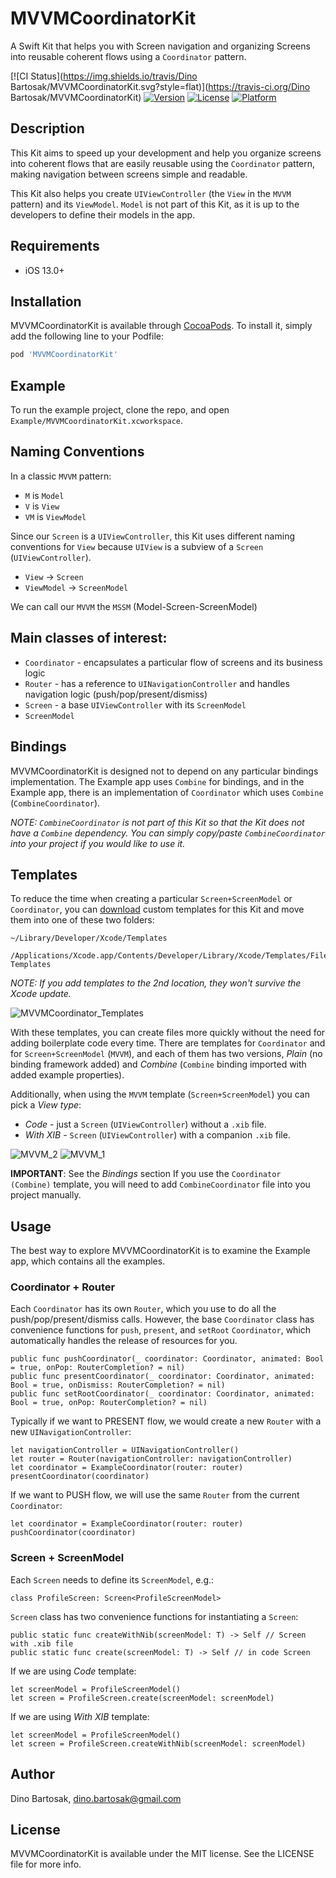 # MVVMCoordinatorKit

A Swift Kit that helps you with Screen navigation and organizing Screens into reusable coherent flows using a `Coordinator` pattern.

[![CI Status](https://img.shields.io/travis/Dino Bartosak/MVVMCoordinatorKit.svg?style=flat)](https://travis-ci.org/Dino Bartosak/MVVMCoordinatorKit)
[![Version](https://img.shields.io/cocoapods/v/MVVMCoordinatorKit.svg?style=flat)](https://cocoapods.org/pods/MVVMCoordinatorKit)
[![License](https://img.shields.io/cocoapods/l/MVVMCoordinatorKit.svg?style=flat)](https://cocoapods.org/pods/MVVMCoordinatorKit)
[![Platform](https://img.shields.io/cocoapods/p/MVVMCoordinatorKit.svg?style=flat)](https://cocoapods.org/pods/MVVMCoordinatorKit)

## Description

This Kit aims to speed up your development and help you organize screens into coherent flows that are easily reusable using the `Coordinator` pattern, making navigation between screens simple and readable.

This Kit also helps you create `UIViewController` (the `View` in the `MVVM` pattern) and its `ViewModel`. `Model` is not part of this Kit, as it is up to the developers to define their models in the app.

## Requirements

- iOS 13.0+

## Installation

MVVMCoordinatorKit is available through [CocoaPods](https://cocoapods.org). To install
it, simply add the following line to your Podfile:

```ruby
pod 'MVVMCoordinatorKit'
```

## Example

To run the example project, clone the repo, and open `Example/MVVMCoordinatorKit.xcworkspace`.

## Naming Conventions
In a classic `MVVM` pattern:
- `M` is `Model`
- `V` is `View`
- `VM` is `ViewModel`

Since our `Screen` is a `UIViewController`, this Kit uses different naming conventions for `View` because `UIView` is a subview of a `Screen` (`UIViewController`).
- `View` -> `Screen`
- `ViewModel` -> `ScreenModel`

We can call our `MVVM` the `MSSM` (Model-Screen-ScreenModel)

## Main classes of interest:

- `Coordinator` - encapsulates a particular flow of screens and its business logic
- `Router` - has a reference to `UINavigationController` and handles navigation logic (push/pop/present/dismiss)
- `Screen` - a base `UIViewController` with its `ScreenModel`
- `ScreenModel`

## Bindings

MVVMCoordinatorKit is designed not to depend on any particular bindings implementation. The Example app uses `Combine` for bindings, and in the Example app, there is an implementation of `Coordinator` which uses `Combine` (`CombineCoordinator`).

*NOTE: `CombineCoordinator` is not part of this Kit so that the Kit does not have a `Combine` dependency. You can simply copy/paste `CombineCoordinator` into your project if you would like to use it.*

## Templates

To reduce the time when creating a particular `Screen+ScreenModel` or `Coordinator`, you can [download](https://github.com/Dino4674/MVVMCoordinatorKit/files/12609289/MVVMCoordinatorKit.Screen.%2B.ScreenModel.%2B.Coordinator.zip) custom templates for this Kit and move them into one of these two folders:

```
~/Library/Developer/Xcode/Templates
```
```
/Applications/Xcode.app/Contents/Developer/Library/Xcode/Templates/File Templates
```
*NOTE: If you add templates to the 2nd location, they won't survive the Xcode update.*

![MVVMCoordinator_Templates](https://github.com/Dino4674/MVVMCoordinatorKit/assets/1395703/84bec8cc-d3f1-426b-a378-1b7466161a1e)

With these templates, you can create files more quickly without the need for adding boilerplate code every time.
There are templates for `Coordinator` and for `Screen+ScreenModel` (`MVVM`), and each of them has two versions, *Plain* (no binding framework added) and *Combine* (`Combine` binding imported with added example properties).

Additionally, when using the `MVVM` template (`Screen+ScreenModel`) you can pick a *View type*:
- *Code* - just a `Screen` (`UIViewController`) without a `.xib` file.
- *With XIB* - `Screen` (`UIViewController`) with a companion `.xib` file.

![MVVM_2](https://github.com/Dino4674/MVVMCoordinatorKit/assets/1395703/7d9e5d85-4168-4eec-b04d-390c7812c01d)
![MVVM_1](https://github.com/Dino4674/MVVMCoordinatorKit/assets/1395703/5394d998-cdf6-4798-9331-bf34d00ad039)

**IMPORTANT**:
See the *Bindings* section
If you use the `Coordinator (Combine)` template, you will need to add `CombineCoordinator` file into you project manually.

## Usage

The best way to explore MVVMCoordinatorKit is to examine the Example app, which contains all the examples.

### Coordinator + Router

Each `Coordinator` has its own `Router`, which you use to do all the push/pop/present/dismiss calls. However, the base `Coordinator` class has convenience functions for `push`, `present`, and `setRoot` `Coordinator`, which automatically handles the release of resources for you.

```
public func pushCoordinator(_ coordinator: Coordinator, animated: Bool = true, onPop: RouterCompletion? = nil)
public func presentCoordinator(_ coordinator: Coordinator, animated: Bool = true, onDismiss: RouterCompletion? = nil)
public func setRootCoordinator(_ coordinator: Coordinator, animated: Bool = true, onPop: RouterCompletion? = nil)
```

Typically if we want to PRESENT flow, we would create a new `Router` with a new `UINavigationController`:
```
let navigationController = UINavigationController()
let router = Router(navigationController: navigationController)
let coordinator = ExampleCoordinator(router: router)
presentCoordinator(coordinator)
```

If we want to PUSH flow, we will use the same `Router` from the current `Coordinator`:
```
let coordinator = ExampleCoordinator(router: router)
pushCoordinator(coordinator)
```

### Screen + ScreenModel

Each `Screen` needs to define its `ScreenModel`, e.g.:

```
class ProfileScreen: Screen<ProfileScreenModel>
```

`Screen` class has two convenience functions for instantiating a `Screen`:

```
public static func createWithNib(screenModel: T) -> Self // Screen with .xib file
public static func create(screenModel: T) -> Self // in code Screen
```

If we are using *Code* template:
```
let screenModel = ProfileScreenModel()
let screen = ProfileScreen.create(screenModel: screenModel)
```

If we are using *With XIB* template:
```
let screenModel = ProfileScreenModel()
let screen = ProfileScreen.createWithNib(screenModel: screenModel)
```

## Author

Dino Bartosak, dino.bartosak@gmail.com

## License

MVVMCoordinatorKit is available under the MIT license. See the LICENSE file for more info.
